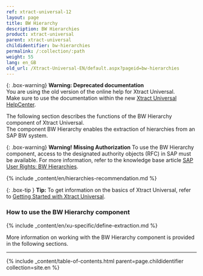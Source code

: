 ```yaml
---
ref: xtract-universal-12
layout: page
title: BW Hierarchy
description: BW Hierarchies
product: xtract-universal
parent: xtract-universal
childidentifier: bw-hierarchies
permalink: /:collection/:path
weight: 55
lang: en_GB
old_url: /Xtract-Universal-EN/default.aspx?pageid=bw-hierarchies
---
```


{: .box-warning}
**Warning: Deprecated documentation** <br>
You are using the old version of the online help for Xtract Universal.<br>
Make sure to use the documentation within the new [Xtract Universal HelpCenter](https://helpcenter.theobald-software.com/xtract-universal/documentation/introduction/).

The following section describes the functions of the BW Hierarchy component of Xtract Universal. <br>
The component BW Hierarchy enables the extraction of hierarchies from an SAP BW system.

{: .box-warning}
**Warning!** **Missing Authorization**
To use the BW Hierarchy component, access to the designated authority objects (RFC) in SAP must be available.
For more information, refer to the knowledge base article [SAP User Rights: BW Hierarchies](https://kb.theobald-software.com/sap/authority-objects-sap-user-rights#bw-hierarchies).

{% include _content/en/hierarchies-recommendation.md %}

{: .box-tip }
**Tip:** To get information on the basics of Xtract Universal, refer to [Getting Started with Xtract Universal](./getting-started). <br>


### How to use the BW Hierarchy component
{% include _content/en/xu-specific/define-extraction.md %}

More information on working with the BW Hierarchy component is provided in the following sections.

---

{% include _content/table-of-contents.html parent=page.childidentifier collection=site.en %}
<!--stackedit_data:
eyJoaXN0b3J5IjpbLTE4MzcwMDk2MjBdfQ==
-->
